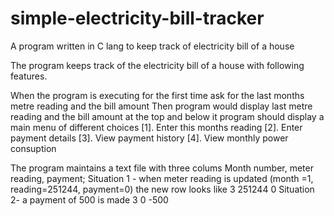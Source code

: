 # simple-electricity-bill-tracker
A program written in C lang to keep track of electricity bill of a house

The program keeps track of the electricity bill of a house with following features.

When the program is executing for the first time ask for the last months metre reading and the bill amount
Then program would display last metre reading and the bill amount at the top and below it program should display a main menu of different choices 
        [1]. Enter this months reading
        [2]. Enter payment details
        [3]. View payment history
        [4]. View monthly power consuption

The program maintains a text file with three colums Month number, meter reading, payment;
Situation 1 - when meter reading is updated (month =1, reading=251244, payment=0) the new row looks like
3    251244    0
Situation 2- a payment of 500 is made 
3    0    -500


